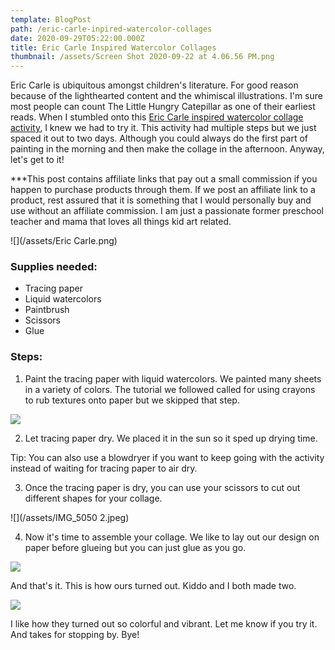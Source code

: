 ```yaml
---
template: BlogPost
path: /eric-carle-inpired-watercolor-collages
date: 2020-09-29T05:22:00.000Z
title: Eric Carle Inspired Watercolor Collages
thumbnail: /assets/Screen Shot 2020-09-22 at 4.06.56 PM.png
---
```

Eric Carle is ubiquitous amongst children's literature. For good reason because of the lighthearted content and the whimiscal illustrations. I'm sure most people can count The Little Hungry Catepillar as one of their earliest reads. When I stumbled onto this [Eric Carle inspired watercolor collage activity](https://www.carlemuseum.org/blogs/making-art/watercolor-painted-collage-papers), I knew we had to try it. This activity had multiple steps but we just spaced it out to two days. Although you could always do the first part of painting in the morning and then make the collage in the afternoon. Anyway, let's get to it!

\*\**This post contains affiliate links that pay out a small commission if you happen to purchase products through them.  If we post an affiliate link to a product, rest assured that it is something that I would personally buy and use without an affiliate commission. I am just a passionate former preschool teacher and mama that loves all things kid art related.

![](/assets/Eric Carle.png)

### Supplies needed:

* Tracing paper
* Liquid watercolors
* Paintbrush
* Scissors
* Glue 

### Steps:

1. Paint the tracing paper with liquid watercolors. We painted many sheets in a variety of colors. The tutorial we followed called for using crayons to rub textures onto paper but we skipped that step. 

![](/assets/IMG_5035.jpeg)

2. Let tracing paper dry. We placed it in the sun so it sped up drying time. 

Tip: You can also use a blowdryer if you want to keep going with the activity instead of waiting for tracing paper to air dry. 

3. Once the tracing paper is dry, you can use your scissors to cut out different shapes for your collage. 

![](/assets/IMG_5050 2.jpeg)

4. Now it's time to assemble your collage. We like to lay out our design on paper before glueing but you can just glue as you go. 

![](/assets/IMG_5047.jpeg)

And that's it. This is how ours turned out. Kiddo and I both made two. 

![](/assets/IMG_5048.jpeg)

I like how they turned out so colorful and vibrant. Let me know if you try it. And takes for stopping by. Bye!
